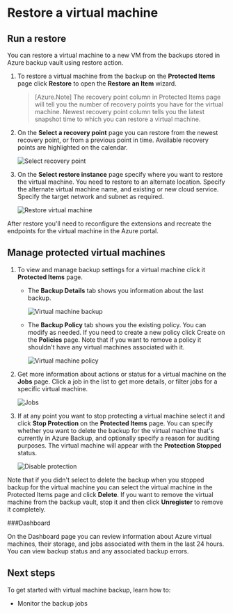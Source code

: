 
<properties
   pageTitle="Azure virtual machine backup - Backup"
   description="Learn how to backup an Azure virtual machine after registration"
   services="backup"
   documentationCenter=""
   authors="aashishr"
   manager="shreeshd"
   editor=""/>

<tags
   ms.service="backup"
   ms.workload="storage-backup-recovery"
	 ms.tgt_pltfrm="na"
	 ms.devlang="na"
	 ms.topic="article"
	 ms.date="04/30/2015"
	 ms.author="aashishr"/>

# Restore a virtual machine


## Run a restore
You can restore a virtual machine to a new VM from the backups stored in Azure backup vault using restore action.

1. To restore a virtual machine from the backup on the **Protected Items** page click **Restore** to open the **Restore an Item** wizard.
  	>[Azure.Note] The recovery point column in Protected Items page will tell you the number of recovery points you have for the virtual machine. Newest recovery point column tells you the latest snapshot time to which you can restore a virtual machine.

2. On the **Select a recovery point** page you can restore from the newest recovery point, or from a previous point in time. Available recovery points are highlighted on the calendar.

	![Select recovery point](./media/backup-azure-restore-vms/backup-recovery1.png)

3.  On the **Select restore instance** page specify where you want to restore the virtual machine. You need to restore to an alternate location. Specify the alternate virtual machine name, and existing or new cloud service. Specify the target network and subnet as required. 

	![Restore virtual machine](./media/backup-azure-restore-vms/backup-recover2.png)

After restore you'll need to reconfigure the extensions and recreate the endpoints for the virtual machine in the Azure portal. 
 
## Manage protected virtual machines

1. To view and manage backup settings for a virtual machine click it **Protected Items** page.

	- The **Backup Details** tab shows you information about the last backup.

		![Virtual machine backup](./media/backup-azure-restore-vms/backup-vmdetails.png)	

	- The **Backup Policy** tab shows you the existing policy. You can modify as needed. If you need to create a new policy click Create on the **Policies** page. Note that if you want to remove a policy it shouldn't have any virtual machines associated with it.

		![Virtual machine policy](./media/backup-azure-restore-vms/backup-vmpolicy.png)

2. Get more information about actions or status for a virtual machine on the **Jobs** page. Click a job in the list to get more details, or filter jobs for a specific virtual machine.

	![Jobs](./media/backup-azure-restore-vms/backup-job.png)

3. If at any point you want to stop protecting a virtual machine select it and click **Stop Protection** on the **Protected Items** page. You can specify whether you want to delete the backup for the virtual machine that's currently in Azure Backup, and optionally specify a reason for auditing purposes. The virtual machine will appear with the **Protection Stopped** status.

	![Disable protection](./media/backup-azure-restore-vms/backup-disable-protection.png)

 Note that if you didn't select to delete the backup when you stopped backup for the virtual machine you can select the virtual machine in the Protected Items page and click **Delete**. If you want to remove the virtual machine from the backup vault, stop it and then click **Unregister** to remove it completely. 

###Dashboard

On the Dashboard page you can review information about Azure virtual machines, their storage, and jobs associated with them in the last 24 hours. You can view backup status and any associated backup errors. 

## Next steps
To get started with virtual machine backup, learn how to:

+ Monitor the backup jobs

